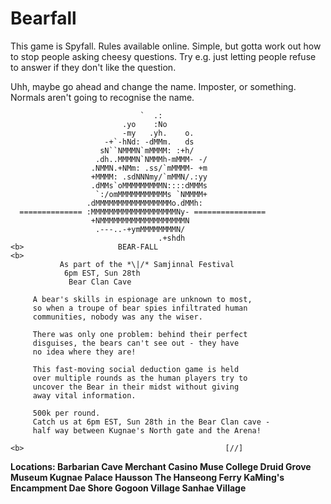 # Bearfall

This game is Spyfall.  Rules available online.
Simple, but gotta work out how to stop people asking cheesy questions.
Try e.g. just letting people refuse to answer if they don't like the question.

Uhh, maybe go ahead and change the name.  Imposter, or something.  Normals aren't going to recognise the name.

```
                             `  .:    
                         .yo    :No
                         -my   .yh.    o.
                     -+`-hNd: -dMMm.   ds
                    sN``NMMMN`mMMMM: :+h/
                   .dh..MMMMN`NMMMh-mMMM- -/
                  .NMMN.+NMm: .ss/`mMMMM- +m
                  +MMMM: .sdNNNmy/`mMMN/.:yy
                  .dMMs`oMMMMMMMMMN::::dMMMs
                   `:/omMMMMMMMMMMMs `NMMMM+
                 .dMMMMMMMMMMMMMMMMMo.dMMh:
  ============== :MMMMMMMMMMMMMMMMMMMNy- ================
                  +NMMMMMMMMMMMMMMMMMMMN
                   .---..-+ymMMMMMMMMN/
                                 .+shdh
<b>                     BEAR-FALL
<b>                        
           As part of the *\|/* Samjinnal Festival  
            6pm EST, Sun 28th
             Bear Clan Cave

     A bear's skills in espionage are unknown to most,
     so when a troupe of bear spies infiltrated human
     communities, nobody was any the wiser.

     There was only one problem: behind their perfect
     disguises, the bears can't see out - they have
     no idea where they are!

     This fast-moving social deduction game is held
     over multiple rounds as the human players try to
     uncover the Bear in their midst without giving
     away vital information.
    
     500k per round. 
     Catch us at 6pm EST, Sun 28th in the Bear Clan cave -
     half way between Kugnae's North gate and the Arena!

<b>                                             [//]    

```
<b>Locations:
Barbarian Cave
Merchant Casino
Muse College
Druid Grove
Museum
Kugnae Palace 
Hausson
The Hanseong Ferry
KaMing's Encampment
Dae Shore
Gogoon Village
Sanhae Village
